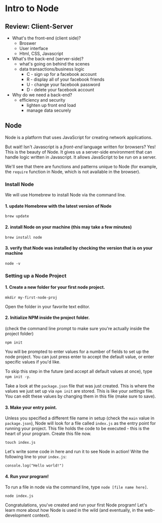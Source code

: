 # Intro to Node

## Review: Client-Server

* What's the front-end \(client side\)?
  * Broswer
  * User interface
  * Html, CSS, Javascript
* What's the back-end \(server-side\)?
  * what's going on behind the scenes
  * data transactions/business logic
    * C - sign up for a facebook account
    * R - display all of your facebook friends
    * U - change your facebook password
    * D - delete your facebook account
* Why do we need a back-end?
  * efficiency and security
    * lighten up front end load
    * manage data securely

## Node

Node is a platform that uses JavaScript for creating network applications.

But wait! Isn't Javascript is a _front-end_ language written for browsers? Yes! This is the beauty of Node. It gives us a server-side environment that can handle logic written in Javascript. It allows JavaScript to be run on a server.

We'll see that there are functions and patterns unique to Node \(for example, the `require` function in Node, which is not available in the browser\).

### Install Node

We will use Homebrew to install Node via the command line.

#### 1. update Homebrew with the latest version of Node

`brew update`

#### 2. install Node on your machine \(this may take a few minutes\)

`brew install node`

#### 3. verify that Node was installed by checking the version that is on your machine

`node -v`

### Setting up a Node Project

#### 1. Create a new folder for your first node project.

`mkdir my-first-node-proj`

Open the folder in your favorite text editor.

#### 2. Initialize NPM inside the project folder.

\(check the command line prompt to make sure you're actually inside the project folder\)

```text
npm init
```

You will be prompted to enter values for a number of fields to set up the node project. You can just press enter to accept the default value, or enter specific values if you'd like.

To skip this step in the future \(and accept all default values at once\), type `npm init -y`.

Take a look at the `package.json` file that was just created. This is where the values we just set up via `npm init` are stored. This is like your _settings_ file. You can edit these values by changing them in this file \(make sure to save\).

#### 3. Make your entry point.

Unless you specified a different file name in setup \(check the `main` value in `package.json`\), Node will look for a file called `index.js` as the entry point for running your project. This file holds the code to be executed - this is the heart of your program. Create this file now.

`touch index.js`

Let's write some code in here and run it to see Node in action! Write the following line to your `index.js`:

`console.log("Hello world!")`

#### 4. Run your program!

To run a file in node via the command line, type `node [file name here]`.

`node index.js`

Congratulations, you've created and run your first Node program! Let's learn more about how Node is used in the wild \(and eventually, in the web-development context\).

